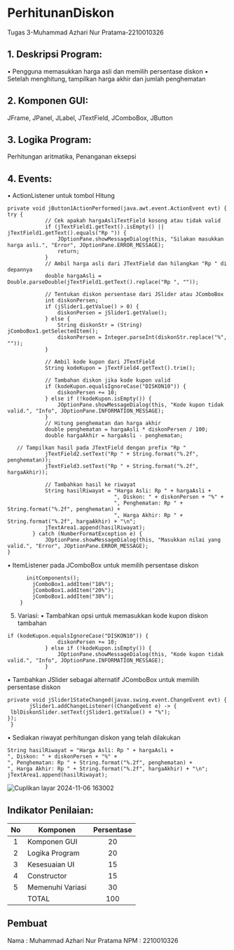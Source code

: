 # PerhitunanDiskon
 Tugas 3-Muhammad Azhari Nur Pratama-2210010326

## 1. Deskripsi Program:
• Pengguna memasukkan harga asli dan memilih persentase diskon
• Setelah menghitung, tampilkan harga akhir dan jumlah
penghematan

## 2. Komponen GUI: 
JFrame, JPanel, JLabel, JTextField, JComboBox, JButton
## 3. Logika Program: 
Perhitungan aritmatika, Penanganan eksepsi
## 4. Events:
• ActionListener untuk tombol Hitung
~~~
private void jButton1ActionPerformed(java.awt.event.ActionEvent evt) {                                         
try {
            // Cek apakah hargaAsliTextField kosong atau tidak valid
            if (jTextField1.getText().isEmpty() || jTextField1.getText().equals("Rp ")) {
                JOptionPane.showMessageDialog(this, "Silakan masukkan harga asli.", "Error", JOptionPane.ERROR_MESSAGE);
                return;
            }
            // Ambil harga asli dari JTextField dan hilangkan "Rp " di depannya
            double hargaAsli = Double.parseDouble(jTextField1.getText().replace("Rp ", ""));

            // Tentukan diskon persentase dari JSlider atau JComboBox
            int diskonPersen;
            if (jSlider1.getValue() > 0) {
                diskonPersen = jSlider1.getValue();
            } else {
                String diskonStr = (String) jComboBox1.getSelectedItem();
                diskonPersen = Integer.parseInt(diskonStr.replace("%", ""));
            }

            // Ambil kode kupon dari JTextField
            String kodeKupon = jTextField4.getText().trim();

            // Tambahan diskon jika kode kupon valid
            if (kodeKupon.equalsIgnoreCase("DISKON10")) {
                diskonPersen += 10;
            } else if (!kodeKupon.isEmpty()) {
                JOptionPane.showMessageDialog(this, "Kode kupon tidak valid.", "Info", JOptionPane.INFORMATION_MESSAGE);
            }
            // Hitung penghematan dan harga akhir
            double penghematan = hargaAsli * diskonPersen / 100;
            double hargaAkhir = hargaAsli - penghematan;

   // Tampilkan hasil pada JTextField dengan prefix "Rp "
            jTextField2.setText("Rp " + String.format("%.2f", penghematan));
            jTextField3.setText("Rp " + String.format("%.2f", hargaAkhir));

            // Tambahkan hasil ke riwayat
            String hasilRiwayat = "Harga Asli: Rp " + hargaAsli +
                                  ", Diskon: " + diskonPersen + "%" +
                                  ", Penghematan: Rp " + String.format("%.2f", penghematan) +
                                  ", Harga Akhir: Rp " + String.format("%.2f", hargaAkhir) + "\n";
            jTextArea1.append(hasilRiwayat);
        } catch (NumberFormatException e) {
            JOptionPane.showMessageDialog(this, "Masukkan nilai yang valid.", "Error", JOptionPane.ERROR_MESSAGE);
}
~~~
• ItemListener pada JComboBox untuk memilih persentase diskon
~~~
      initComponents();
        jComboBox1.addItem("10%");
        jComboBox1.addItem("20%");
        jComboBox1.addItem("30%");
    }
~~~
5. Variasi:
• Tambahkan opsi untuk memasukkan kode kupon diskon tambahan
~~~
if (kodeKupon.equalsIgnoreCase("DISKON10")) {
                diskonPersen += 10;
            } else if (!kodeKupon.isEmpty()) {
                JOptionPane.showMessageDialog(this, "Kode kupon tidak valid.", "Info", JOptionPane.INFORMATION_MESSAGE);
            }
   ~~~
• Tambahkan JSlider sebagai alternatif JComboBox untuk memilih persentase diskon
   ~~~
private void jSlider1StateChanged(javax.swing.event.ChangeEvent evt) {                                      
          jSlider1.addChangeListener((ChangeEvent e) -> {
    lblDiskonSlider.setText(jSlider1.getValue() + "%");
});
    } 
~~~
• Sediakan riwayat perhitungan diskon yang telah dilakukan
 ~~~
 String hasilRiwayat = "Harga Asli: Rp " + hargaAsli +
 ", Diskon: " + diskonPersen + "%" +
 ", Penghematan: Rp " + String.format("%.2f", penghematan) +
 ", Harga Akhir: Rp " + String.format("%.2f", hargaAkhir) + "\n";
 jTextArea1.append(hasilRiwayat);
 ~~~

![Cuplikan layar 2024-11-06 163002](https://github.com/user-attachments/assets/97f57466-43c8-4de1-88c7-2d368c4f490a)


## Indikator Penilaian:

| No  | Komponen         |  Persentase  |
| :-: | --------------   |   :-----:    |
|  1  | Komponen GUI     |    20    |
|  2  | Logika Program   |    20    |
|  3  | Kesesuaian UI    |    15    |
|  4  | Constructor      |    15    |
|  5  | Memenuhi Variasi |    30    |
|     | TOTAL        | 100 |

## Pembuat

Nama  : Muhammad Azhari Nur Pratama
NPM   : 2210010326

